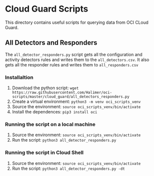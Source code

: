 # Cloud Guard Scripts
This directory contains useful scripts for querying data from OCI CLoud Guard.

## All Detectors and Responders
The `all_detector_responders.py` script gets all the configuration and activity detectors rules and writes them to the `all_detectors.csv`.  It also gets all the responder rules and writes them to `all_responders.csv`

### Installaltion 
1. Download the python script:
```wget https://raw.githubusercontent.com/Halimer/oci-scripts/master/cloud_guard/all_detectors_responders.py```
1. Create a virtual environment:
```python3 -m venv oci_scripts_venv```
1. Source the environment:
```source oci_scripts_venv/bin/activate```
1. Install the dependences:
```pip3 install oci```

### Running the script on a local machine
1. Source the environment:
```source oci_scripts_venv/bin/activate```
1. Run the script:
```python3 all_detector_responders.py```

### Running the script in Cloud Shell
1. Source the environment:
```source oci_scripts_venv/bin/activate```
1. Run the script:
```python3 all_detector_responders.py -dt```
